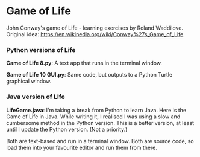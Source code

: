 # Game of Life

John Conway's game of Life - learning exercises by Roland Waddilove. Original idea: https://en.wikipedia.org/wiki/Conway%27s_Game_of_Life

### Python versions of Life

**Game of Life 8.py**: A text app that runs in the terminal window.

**Game of Life 10 GUI.py**: Same code, but outputs to a Python Turtle graphical window.

### Java version of LIfe

**LifeGame.java**: I'm taking a break from Python to learn Java. Here is the Game of Life in Java. While writing it, I realised I was using a slow and cumbersome method in the Python version. This is a better version, at least until I update the Python version. (Not a priority.)

Both are text-based and run in a terminal window. Both are source code, so load them into your favourite editor and run them from there.
